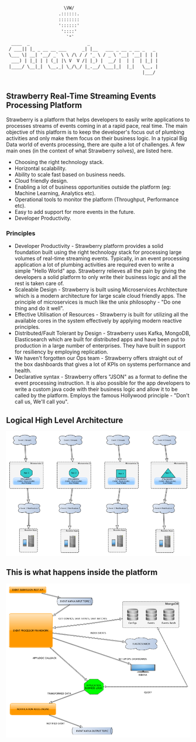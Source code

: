 ```

                      \VW/
                    .::::::.
                    ::::::::
                    '::::::'
                     '::::'
                       `"`
  ____  _                      _                           
 / ___|| |_ _ __ __ ___      _| |__   ___ _ __ _ __ _   _  
 \___ \| __| '__/ _` \ \ /\ / / '_ \ / _ \ '__| '__| | | | 
  ___) | |_| | | (_| |\ V  V /| |_) |  __/ |  | |  | |_| | 
 |____/ \__|_|  \__,_| \_/\_/ |_.__/ \___|_|  |_|   \__, | 
                                                    |___/


```
## Strawberry Real-Time Streaming Events Processing Platform ##
Strawberry is a platform that helps developers to easily write applications to processes streams of events coming in at a rapid pace, real time. The main objective of this platform is to keep the developer's focus out of plumbing activities and only make them focus on their business logic. 
In a typical Big Data world of events processing, there are quite a lot of challenges. A few main ones (in the context of what Strawberry solves), are listed here.

 - Choosing the right technology stack.
 - Horizontal scalability.
 - Ability to scale fast based on business needs.
 - Cloud friendly design.
 - Enabling a lot of business opportunities outside the platform (eg: Machine Learning, Analytics etc).
 - Operational tools to monitor the platform (Throughput, Performance etc).
 - Easy to add support for more events in the future.
 - Developer Productivity.
 
 ### Principles ###
 - Developer Productivity - Strawberry platform provides a solid foundation built using the right technology stack for processing large volumes of real-time streaming events. Typically, in an event processing application a lot of plumbing activities are required even to write a simple "Hello World" app. Strawberry relieves all the pain by giving the developers a solid platform to only write their business logic and all the rest is taken care of.
 - Scaleable Design - Strawberry is built using Microservices Architecture which is a modern architecture for large scale cloud friendly apps. The principle of microservices is much like the unix philosophy - "Do one thing and do it well".
 - Effective Utilisation of Resources - Strawberry is built for utilizing all the available cores in the system effectively by applying modern reactive principles.
 - Distributed/Fault Tolerant by Design - Strawberry uses Kafka, MongoDB, Elasticsearch which are built for distributed apps and have been put to production in a large number of enterprises. They have built in support for resiliency by employing replication.
 - We haven't forgotten our Ops team - Strawberry offers straight out of the box dashboards that gives a lot of KPIs on systems performance and health.
 -   Declarative syntax - Strawberry offers "JSON" as a format to define the event processing instruction. It is also possible for the app developers to write a custom java code with their business logic and allow it to be called by the platform. Employs the famous Hollywood principle - "Don't call us, We'll call you".
 
## Logical High Level Architecture ##
![Alt text](HighLevelLogicalArch.png?raw=true "High Level Logical Architecture")

## This is what happens inside the platform ##
![Alt text](Strawberry_Dissection.png?raw=true "This is what happens inside the platform")





